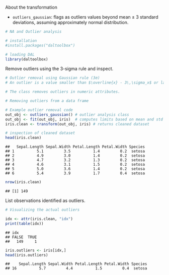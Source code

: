 About the transformation
- `outliers_gaussian`: flags as outliers values beyond mean ± 3 standard deviations, assuming approximately normal distribution.


``` r
# NA and Outlier analysis

# installation 
#install.packages("daltoolbox")

# loading DAL
library(daltoolbox) 
```

Remove outliers using the 3-sigma rule and inspect.

``` r
# Outlier removal using Gaussian rule (3σ)
# An outlier is a value smaller than $\overline{x} - 3\,\sigma_x$ or larger than $\overline{x} + 3\,\sigma_x$.

# The class removes outliers in numeric attributes.

# Removing outliers from a data frame

# Example outlier removal code
out_obj <- outliers_gaussian() # outlier analysis class
out_obj <- fit(out_obj, iris)  # computes limits based on mean and std dev
iris.clean <- transform(out_obj, iris) # returns cleaned dataset

# inspection of cleaned dataset
head(iris.clean)
```

```
##   Sepal.Length Sepal.Width Petal.Length Petal.Width Species
## 1          5.1         3.5          1.4         0.2  setosa
## 2          4.9         3.0          1.4         0.2  setosa
## 3          4.7         3.2          1.3         0.2  setosa
## 4          4.6         3.1          1.5         0.2  setosa
## 5          5.0         3.6          1.4         0.2  setosa
## 6          5.4         3.9          1.7         0.4  setosa
```

``` r
nrow(iris.clean)
```

```
## [1] 149
```

List observations identified as outliers.

``` r
# Visualizing the actual outliers

idx <- attr(iris.clean, "idx")
print(table(idx))
```

```
## idx
## FALSE  TRUE 
##   149     1
```

``` r
iris.outliers <- iris[idx,]
head(iris.outliers)
```

```
##    Sepal.Length Sepal.Width Petal.Length Petal.Width Species
## 16          5.7         4.4          1.5         0.4  setosa
```
